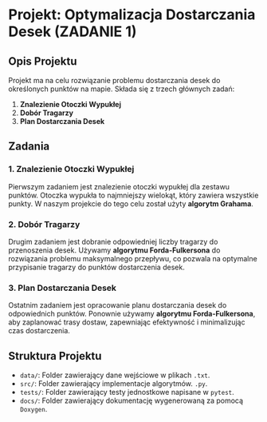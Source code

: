 # Projekt: Optymalizacja Dostarczania Desek (ZADANIE 1)

## Opis Projektu

Projekt ma na celu rozwiązanie problemu dostarczania desek do określonych punktów na mapie. Składa się z trzech głównych zadań:

1. **Znalezienie Otoczki Wypukłej**
2. **Dobór Tragarzy**
3. **Plan Dostarczania Desek**

## Zadania

### 1. Znalezienie Otoczki Wypukłej

Pierwszym zadaniem jest znalezienie otoczki wypukłej dla zestawu punktów. Otoczka wypukła to najmniejszy wielokąt, który zawiera wszystkie punkty. W naszym projekcie do tego celu został użyty **algorytm Grahama**.

### 2. Dobór Tragarzy

Drugim zadaniem jest dobranie odpowiedniej liczby tragarzy do przenoszenia desek. Używamy **algorytmu Forda-Fulkersona** do rozwiązania problemu maksymalnego przepływu, co pozwala na optymalne przypisanie tragarzy do punktów dostarczenia desek.

### 3. Plan Dostarczania Desek

Ostatnim zadaniem jest opracowanie planu dostarczania desek do odpowiednich punktów. Ponownie używamy **algorytmu Forda-Fulkersona**, aby zaplanować trasy dostaw, zapewniając efektywność i minimalizując czas dostarczenia.

## Struktura Projektu

- `data/`: Folder zawierający dane wejściowe w plikach `.txt`.
- `src/`: Folder zawierający implementacje algorytmów. `.py`.
- `tests/`: Folder zawierający testy jednostkowe napisane w `pytest`.
- `docs/`: Folder zawierający dokumentację wygenerowaną za pomocą `Doxygen`.
